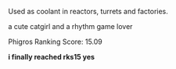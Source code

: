 Used as coolant in reactors, turrets and factories.




a cute catgirl and a rhythm game lover

Phigros Ranking Score: 15.09

**i finally reached rks15 yes**
